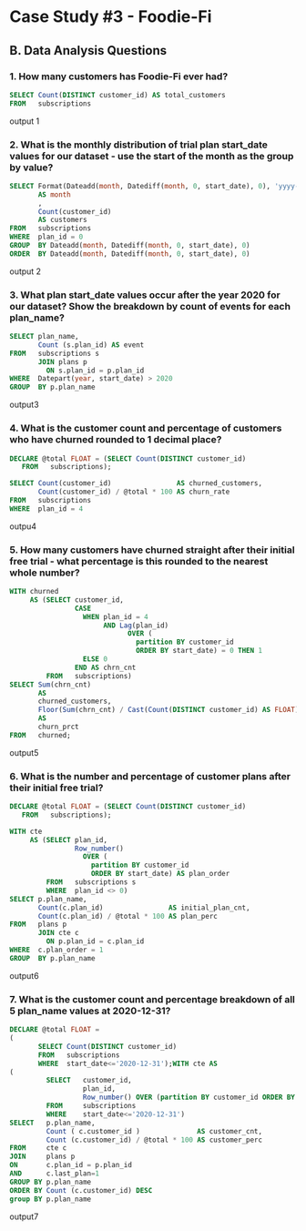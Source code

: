 # Case Study #3 - Foodie-Fi

## B. Data Analysis Questions


### 1. How many customers has Foodie-Fi ever had?
```sql
SELECT Count(DISTINCT customer_id) AS total_customers
FROM   subscriptions
```
output 1

### 2. What is the monthly distribution of trial plan start_date values for our dataset - use the start of the month as the group by value?
```sql
SELECT Format(Dateadd(month, Datediff(month, 0, start_date), 0), 'yyyy-MM-dd')
       AS month
       ,
       Count(customer_id)
       AS customers
FROM   subscriptions
WHERE  plan_id = 0
GROUP  BY Dateadd(month, Datediff(month, 0, start_date), 0)
ORDER  BY Dateadd(month, Datediff(month, 0, start_date), 0)
```
output 2

### 3. What plan start_date values occur after the year 2020 for our dataset? Show the breakdown by count of events for each plan_name?
```sql
SELECT plan_name,
       Count (s.plan_id) AS event
FROM   subscriptions s
       JOIN plans p
         ON s.plan_id = p.plan_id
WHERE  Datepart(year, start_date) > 2020
GROUP  BY p.plan_name
```
output3

### 4. What is the customer count and percentage of customers who have churned rounded to 1 decimal place?
```sql
DECLARE @total FLOAT = (SELECT Count(DISTINCT customer_id)
   FROM   subscriptions);

SELECT Count(customer_id)                AS churned_customers,
       Count(customer_id) / @total * 100 AS churn_rate
FROM   subscriptions
WHERE  plan_id = 4
```
outpu4

### 5. How many customers have churned straight after their initial free trial - what percentage is this rounded to the nearest whole number?
```sql
WITH churned
     AS (SELECT customer_id,
                CASE
                  WHEN plan_id = 4
                       AND Lag(plan_id)
                             OVER (
                               partition BY customer_id
                               ORDER BY start_date) = 0 THEN 1
                  ELSE 0
                END AS chrn_cnt
         FROM   subscriptions)
SELECT Sum(chrn_cnt)
       AS
       churned_customers,
       Floor(Sum(chrn_cnt) / Cast(Count(DISTINCT customer_id) AS FLOAT) * 100)
       AS
       churn_prct
FROM   churned;
```
output5

### 6. What is the number and percentage of customer plans after their initial free trial?
```sql
DECLARE @total FLOAT = (SELECT Count(DISTINCT customer_id)
   FROM   subscriptions);

WITH cte
     AS (SELECT plan_id,
                Row_number()
                  OVER (
                    partition BY customer_id
                    ORDER BY start_date) AS plan_order
         FROM   subscriptions s
         WHERE  plan_id <> 0)
SELECT p.plan_name,
       Count(c.plan_id)                AS initial_plan_cnt,
       Count(c.plan_id) / @total * 100 AS plan_perc
FROM   plans p
       JOIN cte c
         ON p.plan_id = c.plan_id
WHERE  c.plan_order = 1
GROUP  BY p.plan_name
```

output6

### 7. What is the customer count and percentage breakdown of all 5 plan_name values at 2020-12-31?
```sql
DECLARE @total FLOAT =
(
       SELECT Count(DISTINCT customer_id)
       FROM   subscriptions
       WHERE  start_date<='2020-12-31');WITH cte AS
(
         SELECT   customer_id,
                  plan_id,
                  Row_number() OVER (partition BY customer_id ORDER BY start_date DESC) AS last_plan
         FROM     subscriptions
         WHERE    start_date<='2020-12-31')
SELECT   p.plan_name,
         Count ( c.customer_id )              AS customer_cnt,
         Count (c.customer_id) / @total * 100 AS customer_perc
FROM     cte c
JOIN     plans p
ON       c.plan_id = p.plan_id
AND      c.last_plan=1
GROUP BY p.plan_name
ORDER BY Count (c.customer_id) DESC
group BY p.plan_name
```
output7
